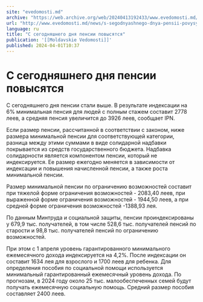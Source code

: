 ```yaml
---
site: "evedomosti.md"
archive: "https://web.archive.org/web/20240413192433/www.evedomosti.md/news/s-segodnyashnego-dnya-pensii-povysyatsya"
url: "http://www.evedomosti.md/news/s-segodnyashnego-dnya-pensii-povysyatsya"
language: ru
title: "С сегодняшнего дня пенсии повысятся"
publication: '[[Moldavskie Vedomosti]]'
published: 2024-04-01T10:37
---
```


# С сегодняшнего дня пенсии повысятся

С сегодняшнего дня пенсии стали выше. В результате индексации на 6% минимальная пенсия для людей с полным стажем составит 2778 леев, а средняя пенсия увеличится до 3926 леев, сообщает IPN.

Если размер пенсии, рассчитанной в соответствии с законом, ниже размера минимальной пенсии для соответствующей категории, разница между этими суммами в виде солидарной надбавки покрывается из средств государственного бюджета. Надбавка солидарности является компонентом пенсии, который не индексируется. Ее размер ежегодно меняется в зависимости от индексации и повышения начисленной пенсии, а также роста минимальной пенсии.

Размер минимальной пенсии по ограничению возможностей составит при тяжелой форме ограничения возможностей - 2083,40 леев, при выраженной форме ограничения возможностей - 1944,50 леев, а при средней форме ограничения возможностей -1388,93 лея.

По данным Минтруда и социальной защиты, пенсии проиндексированы у 679,9 тыс. получателей, в том числе 528,6 тыс. получателей пенсий по старости и 98,8 тыс. получателей пенсий по ограничению возможностей.

При этом с 1 апреля уровень гарантированного минимального ежемесячного дохода индексируется на 4,2%. После индексации он составит 1634 лея для взрослого и 1700 леев для ребенка. Для определения пособия по социальной помощи используется минимальный гарантированный ежемесячный уровень дохода. По прогнозам, в 2024 году около 25 тыс. малообеспеченных семей будут получать ежемесячную социальную помощь. Средний размер пособия составляет 2400 леев.